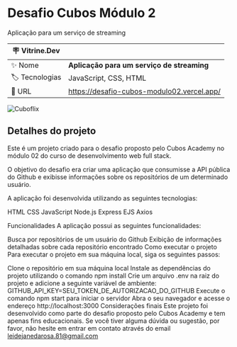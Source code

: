 # Desafio Cubos Módulo 2

Aplicação para um serviço de streaming

| :placard: Vitrine.Dev |     |
| -------------  | --- |
| :sparkles: Nome        | **Aplicação para um serviço de streaming**
| :label: Tecnologias | JavaScript, CSS, HTML
| :rocket: URL         | https://desafio-cubos-modulo02.vercel.app/


![Cuboflix](https://scontent-gru2-1.xx.fbcdn.net/v/t39.30808-6/333256972_5939485042807152_3246387910953696654_n.jpg?_nc_cat=109&ccb=1-7&_nc_sid=730e14&_nc_ohc=sJ-5W_xx_oAAX99xx0-&_nc_ht=scontent-gru2-1.xx&oh=00_AfBLt5WirhUHhH_sbU-IJoGuT8Z-rWB6Bi6my6f6_90o1A&oe=6409AD3D)

## Detalhes do projeto

Este é um projeto criado para o desafio proposto pelo Cubos Academy no módulo 02 do curso de desenvolvimento web full stack.

O objetivo do desafio era criar uma aplicação que consumisse a API pública do Github e exibisse informações sobre os repositórios de um determinado usuário.

A aplicação foi desenvolvida utilizando as seguintes tecnologias:

HTML
CSS
JavaScript
Node.js
Express
EJS
Axios

Funcionalidades
A aplicação possui as seguintes funcionalidades:

Busca por repositórios de um usuário do Github
Exibição de informações detalhadas sobre cada repositório encontrado
Como executar o projeto
Para executar o projeto em sua máquina local, siga os seguintes passos:

Clone o repositório em sua máquina local
Instale as dependências do projeto utilizando o comando npm install
Crie um arquivo .env na raiz do projeto e adicione a seguinte variável de ambiente: GITHUB_API_KEY=SEU_TOKEN_DE_AUTORIZACAO_DO_GITHUB
Execute o comando npm start para iniciar o servidor
Abra o seu navegador e acesse o endereço http://localhost:3000
Considerações finais
Este projeto foi desenvolvido como parte do desafio proposto pelo Cubos Academy e tem apenas fins educacionais. Se você tiver alguma dúvida ou sugestão, por favor, não hesite em entrar em contato através do email leidejanedarosa.81@gmail.com
